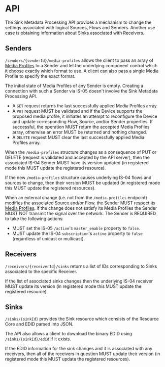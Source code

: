 # API

The Sink Metadata Processing API provides a mechanism to change the settings associated with logical Sources, Flows and Senders. Another use case is obtaining information about Sinks associated with Receivers.

## Senders

`/senders/{senderId}/media-profiles` allows the client to pass an array of [Media Profiles](1.0.%20Overview.md#media-profile) to a Sender and let the underlying component control which it choose exactly which format to use. A client can also pass a single Media Profile to specify the exact format.

The initial state of Media Profiles of any Sender is empty. Creating a connection with such a Sender via IS-05 doesn't involve the Sink Metadata Processing API.

- A `GET` request returns the last successfully applied Media Profiles array.
- A `PUT` request MUST be validated and if the Device supports the proposed media profile, it initiates an attempt to reconfigure the Device and update corresponding Flow, Source, and/or Sender properties. If successful, the operation MUST return the accepted Media Profiles array, otherwise an error MUST be returned and nothing changed.
- A `DELETE` request MUST clear the last successfully applied Media Profiles array.

When the `/media-profiles` structure changes as a consequence of PUT or DELETE (request is validated and accepted by the API server), then the associated IS-04 Sender MUST have its version updated (in registered mode this MUST update the registered resource).

If the new `/media-profiles` structure causes underlying IS-04 flows and sources to change, then their version MUST be updated (in registered mode this MUST update the registered resources).

When an external change (i.e. not from the `/media-profiles` endpoint) modifies the associated Source and/or Flow, the Sender MUST respect its
[Media Profiles](1.0.%20Overview.md#media-profile). If the change does not satisfy its Media Profiles the Sender MUST NOT transmit the signal over the network.
The Sender is REQUIRED to take the following actions:
- MUST set the IS-05 `/active`'s `master_enable` property to `false`.
- MUST update the IS-04 `subscription`'s `active` property to `false` (regardless of unicast or multicast).

## Receivers

`/receivers/{receiverId}/sinks` returns a list of IDs corresponding to Sinks associated to the specific Receiver.

If the list of associated sinks changes then the underlying IS-04 receiver MUST update its version (in registered mode this MUST update the registered resource).

## Sinks

`/sinks/{sinkId}` provides the Sink resource which consists of the Resource Core and EDID parsed into JSON.

The API also allows a client to download the binary EDID using `/sinks/{sinkId}/edid` if it exists.

If the EDID information for the sink changes and it is associated with any receivers, then all of the receivers in question MUST update their version (in registered mode this MUST update the registered resources).
